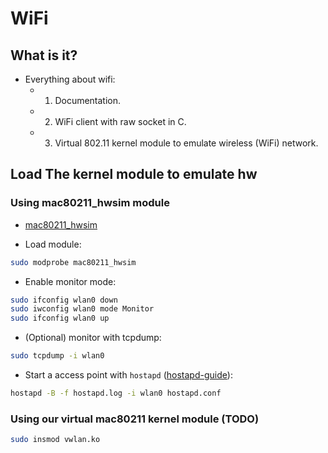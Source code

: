 # WiFi

## What is it?

- Everything about wifi:
  - 1. Documentation.
  - 2. WiFi client with raw socket in C.
  - 3. Virtual 802.11 kernel module to emulate wireless (WiFi) network.

## Load The kernel module to emulate hw

### Using mac80211_hwsim module

- [mac80211_hwsim](https://hackmd.io/@akiranet/r1OC8CaNv)

- Load module:

```bash
sudo modprobe mac80211_hwsim
```

- Enable monitor mode:

```bash
sudo ifconfig wlan0 down
sudo iwconfig wlan0 mode Monitor
sudo ifconfig wlan0 up
```

- (Optional) monitor with tcpdump:

```bash
sudo tcpdump -i wlan0
```

- Start a access point with `hostapd` ([hostapd-guide](https://wiki.gentoo.org/wiki/Hostapd)):

```bash
hostapd -B -f hostapd.log -i wlan0 hostapd.conf
```

### Using our virtual mac80211 kernel module (TODO)

```bash
sudo insmod vwlan.ko
```
